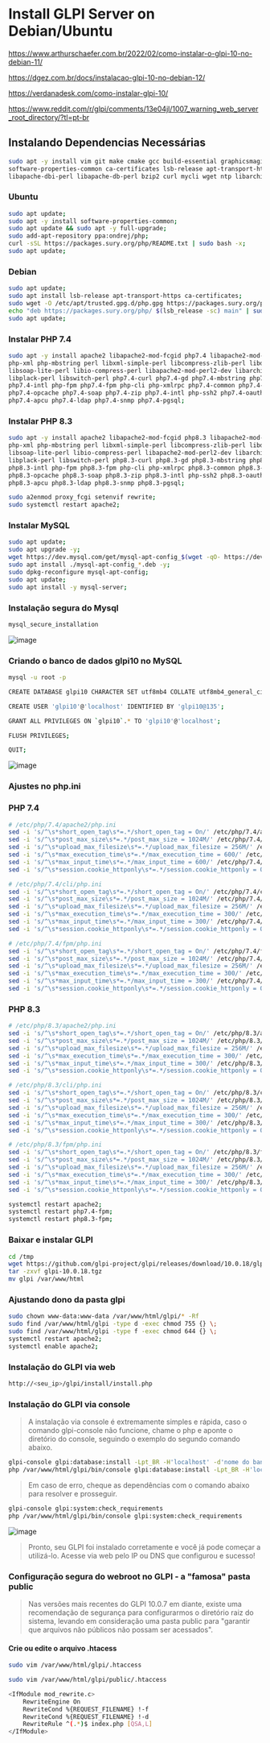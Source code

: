 # Install GLPI Server on Debian/Ubuntu

https://www.arthurschaefer.com.br/2022/02/como-instalar-o-glpi-10-no-debian-11/

https://dgez.com.br/docs/instalacao-glpi-10-no-debian-12/

https://verdanadesk.com/como-instalar-glpi-10/

https://www.reddit.com/r/glpi/comments/13e04jl/1007_warning_web_server_root_directory/?tl=pt-br

## Instalando Dependencias Necessárias

```sh
sudo apt -y install vim git make cmake gcc build-essential graphicsmagick libgraphicsmagick1-dev \
software-properties-common ca-certificates lsb-release apt-transport-https curl libapache2-mod-perl2 \
libapache-dbi-perl libapache-db-perl bzip2 curl mycli wget ntp libarchive-tools;
```

### Ubuntu
```sh
sudo apt update;
sudo apt -y install software-properties-common;
sudo apt update && sudo apt -y full-upgrade;
sudo add-apt-repository ppa:ondrej/php;
curl -sSL https://packages.sury.org/php/README.txt | sudo bash -x;
sudo apt update;
```

### Debian
```sh
sudo apt update;
sudo apt install lsb-release apt-transport-https ca-certificates;
sudo wget -O /etc/apt/trusted.gpg.d/php.gpg https://packages.sury.org/php/apt.gpg;
echo "deb https://packages.sury.org/php/ $(lsb_release -sc) main" | sudo tee /etc/apt/sources.list.d/php.list;
sudo apt update;
```

### Instalar PHP 7.4
```sh
sudo apt -y install apache2 libapache2-mod-fcgid php7.4 libapache2-mod-php php-zip php-pclzip php-gd php-mysql php-soap php-curl php-json php-pear \
php-xml php-mbstring perl libxml-simple-perl libcompress-zlib-perl libdbi-perl libdbd-mysql-perl libnet-ip-perl \
libsoap-lite-perl libio-compress-perl libapache2-mod-perl2-dev libarchive-zip-perl libmojolicious-perl \
libplack-perl libswitch-perl php7.4-curl php7.4-gd php7.4-mbstring php7.4-xml php7.4-bcmath php7.4-bz2 \
php7.4-intl php-fpm php7.4-fpm php-cli php-xmlrpc php7.4-common php7.4-mysql php-imagick php7.4-dev php7.4-imap \
php7.4-opcache php7.4-soap php7.4-zip php7.4-intl php-ssh2 php7.4-oauth php7.4-mcrypt libapache2-mod-php7.4 \
php7.4-apcu php7.4-ldap php7.4-snmp php7.4-pgsql;
```

### Instalar PHP 8.3
```sh
sudo apt -y install apache2 libapache2-mod-fcgid php8.3 libapache2-mod-php php-zip php-pclzip php-gd php-mysql php-soap php-curl php-json php-pear \
php-xml php-mbstring perl libxml-simple-perl libcompress-zlib-perl libdbi-perl libdbd-mysql-perl libnet-ip-perl \
libsoap-lite-perl libio-compress-perl libapache2-mod-perl2-dev libarchive-zip-perl libmojolicious-perl \
libplack-perl libswitch-perl php8.3-curl php8.3-gd php8.3-mbstring php8.3-xml php8.3-bcmath php8.3-bz2 \
php8.3-intl php-fpm php8.3-fpm php-cli php-xmlrpc php8.3-common php8.3-mysql php-imagick php8.3-dev php8.3-imap \
php8.3-opcache php8.3-soap php8.3-zip php8.3-intl php-ssh2 php8.3-oauth php8.3-mcrypt libapache2-mod-php8.3 \
php8.3-apcu php8.3-ldap php8.3-snmp php8.3-pgsql;
```

```sh
sudo a2enmod proxy_fcgi setenvif rewrite;
sudo systemctl restart apache2;
```

### Instalar MySQL
```sh
sudo apt update;
sudo apt upgrade -y;
wget https://dev.mysql.com/get/mysql-apt-config_$(wget -qO- https://dev.mysql.com/downloads/repo/apt/ | grep -oP 'mysql-apt-config_\K[0-9]+.[0-9]+.[0-9]+-[0-9]+(?=_all.deb)' | head -1)_all.deb;
sudo apt install ./mysql-apt-config_*.deb -y;
sudo dpkg-reconfigure mysql-apt-config;
sudo apt update;
sudo apt install -y mysql-server;
```

### Instalação segura do Mysql

```sh
mysql_secure_installation
```

![image](https://user-images.githubusercontent.com/10979090/208107935-70eadcf0-aa37-47ad-87a7-d43bee8a39d1.png)

### Criando o banco de dados glpi10 no MySQL
```sh
mysql -u root -p

CREATE DATABASE glpi10 CHARACTER SET utf8mb4 COLLATE utf8mb4_general_ci;

CREATE USER 'glpi10'@'localhost' IDENTIFIED BY 'glpi10@135';

GRANT ALL PRIVILEGES ON `glpi10`.* TO 'glpi10'@'localhost';

FLUSH PRIVILEGES;

QUIT;
```
![image](https://user-images.githubusercontent.com/10979090/208531417-a62e7a78-8426-4b8d-bda1-4fddd92034d7.png)


### Ajustes no php.ini

### PHP 7.4
```sh
# /etc/php/7.4/apache2/php.ini
sed -i 's/^\s*short_open_tag\s*=.*/short_open_tag = On/' /etc/php/7.4/apache2/php.ini;
sed -i 's/^\s*post_max_size\s*=.*/post_max_size = 1024M/' /etc/php/7.4/apache2/php.ini;
sed -i 's/^\s*upload_max_filesize\s*=.*/upload_max_filesize = 256M/' /etc/php/7.4/apache2/php.ini;
sed -i 's/^\s*max_execution_time\s*=.*/max_execution_time = 600/' /etc/php/7.4/apache2/php.ini;
sed -i 's/^\s*max_input_time\s*=.*/max_input_time = 600/' /etc/php/7.4/apache2/php.ini;
sed -i 's/^\s*session.cookie_httponly\s*=.*/session.cookie_httponly = On/' /etc/php/7.4/apache2/php.ini

# /etc/php/7.4/cli/php.ini
sed -i 's/^\s*short_open_tag\s*=.*/short_open_tag = On/' /etc/php/7.4/cli/php.ini;
sed -i 's/^\s*post_max_size\s*=.*/post_max_size = 1024M/' /etc/php/7.4/cli/php.ini;
sed -i 's/^\s*upload_max_filesize\s*=.*/upload_max_filesize = 256M/' /etc/php/7.4/cli/php.ini;
sed -i 's/^\s*max_execution_time\s*=.*/max_execution_time = 300/' /etc/php/7.4/cli/php.ini;
sed -i 's/^\s*max_input_time\s*=.*/max_input_time = 300/' /etc/php/7.4/cli/php.ini;
sed -i 's/^\s*session.cookie_httponly\s*=.*/session.cookie_httponly = On/' /etc/php/7.4/cli/php.ini

# /etc/php/7.4/fpm/php.ini
sed -i 's/^\s*short_open_tag\s*=.*/short_open_tag = On/' /etc/php/7.4/fpm/php.ini;
sed -i 's/^\s*post_max_size\s*=.*/post_max_size = 1024M/' /etc/php/7.4/fpm/php.ini;
sed -i 's/^\s*upload_max_filesize\s*=.*/upload_max_filesize = 256M/' /etc/php/7.4/fpm/php.ini;
sed -i 's/^\s*max_execution_time\s*=.*/max_execution_time = 300/' /etc/php/7.4/fpm/php.ini;
sed -i 's/^\s*max_input_time\s*=.*/max_input_time = 300/' /etc/php/7.4/fpm/php.ini;
sed -i 's/^\s*session.cookie_httponly\s*=.*/session.cookie_httponly = On/' /etc/php/7.4/fpm/php.ini
```

### PHP 8.3
```sh
# /etc/php/8.3/apache2/php.ini
sed -i 's/^\s*short_open_tag\s*=.*/short_open_tag = On/' /etc/php/8.3/apache2/php.ini;
sed -i 's/^\s*post_max_size\s*=.*/post_max_size = 1024M/' /etc/php/8.3/apache2/php.ini;
sed -i 's/^\s*upload_max_filesize\s*=.*/upload_max_filesize = 256M/' /etc/php/8.3/apache2/php.ini;
sed -i 's/^\s*max_execution_time\s*=.*/max_execution_time = 300/' /etc/php/8.3/apache2/php.ini;
sed -i 's/^\s*max_input_time\s*=.*/max_input_time = 300/' /etc/php/8.3/apache2/php.ini;
sed -i 's/^\s*session.cookie_httponly\s*=.*/session.cookie_httponly = On/' /etc/php/8.3/apache2/php.ini

# /etc/php/8.3/cli/php.ini
sed -i 's/^\s*short_open_tag\s*=.*/short_open_tag = On/' /etc/php/8.3/cli/php.ini;
sed -i 's/^\s*post_max_size\s*=.*/post_max_size = 1024M/' /etc/php/8.3/cli/php.ini;
sed -i 's/^\s*upload_max_filesize\s*=.*/upload_max_filesize = 256M/' /etc/php/8.3/cli/php.ini;
sed -i 's/^\s*max_execution_time\s*=.*/max_execution_time = 300/' /etc/php/8.3/cli/php.ini;
sed -i 's/^\s*max_input_time\s*=.*/max_input_time = 300/' /etc/php/8.3/cli/php.ini;
sed -i 's/^\s*session.cookie_httponly\s*=.*/session.cookie_httponly = On/' /etc/php/8.3/cli/php.ini

# /etc/php/8.3/fpm/php.ini
sed -i 's/^\s*short_open_tag\s*=.*/short_open_tag = On/' /etc/php/8.3/fpm/php.ini;
sed -i 's/^\s*post_max_size\s*=.*/post_max_size = 1024M/' /etc/php/8.3/fpm/php.ini;
sed -i 's/^\s*upload_max_filesize\s*=.*/upload_max_filesize = 256M/' /etc/php/8.3/fpm/php.ini;
sed -i 's/^\s*max_execution_time\s*=.*/max_execution_time = 300/' /etc/php/8.3/fpm/php.ini;
sed -i 's/^\s*max_input_time\s*=.*/max_input_time = 300/' /etc/php/8.3/fpm/php.ini;
sed -i 's/^\s*session.cookie_httponly\s*=.*/session.cookie_httponly = On/' /etc/php/8.3/fpm/php.ini
```

```sh
systemctl restart apache2;
systemctl restart php7.4-fpm;
systemctl restart php8.3-fpm;
```

### Baixar e instalar GLPI
```sh
cd /tmp
wget https://github.com/glpi-project/glpi/releases/download/10.0.18/glpi-10.0.18.tgz
tar -zxvf glpi-10.0.18.tgz
mv glpi /var/www/html
```

### Ajustando dono da pasta glpi
```sh
sudo chown www-data:www-data /var/www/html/glpi/* -Rf
sudo find /var/www/html/glpi -type d -exec chmod 755 {} \;
sudo find /var/www/html/glpi -type f -exec chmod 644 {} \;
systemctl restart apache2;
systemctl enable apache2;
```

### Instalação do GLPI via web

```sh
http://<seu_ip>/glpi/install/install.php
```

### Instalação do GLPI via console

> A instalação via console é extremamente simples e rápida, caso o comando glpi-console não funcione, chame o php e aponte o diretório do console, seguindo o exemplo do segundo comando abaixo.

```sh
glpi-console glpi:database:install -Lpt_BR -H'localhost' -d'nome do banco de dados' -u'nome do usuário' -p'senha' --no-telemetry --force -n
php /var/www/html/glpi/bin/console glpi:database:install -Lpt_BR -H'localhost' -d'nome do banco de dados' -u'nome do usuário' -p'senha' --no-telemetry --force –n
```

> Em caso de erro, cheque as dependências com o comando abaixo para resolver e prosseguir.

```sh
glpi-console glpi:system:check_requirements
php /var/www/html/glpi/bin/console glpi:system:check_requirements
```
![image](https://github.com/user-attachments/assets/b5fe5005-5716-40d1-9856-ce6616e99b88)

>Pronto, seu GLPI foi instalado corretamente e você já pode começar a utilizá-lo. Acesse via web pelo IP ou DNS que configurou e sucesso!

### Configuração segura do webroot no GLPI - a "famosa" pasta public

>Nas versões mais recentes do GLPI 10.0.7 em diante, existe uma recomendação de segurança para configurarmos o diretório raiz do sistema, levando em consideração uma pasta public para "garantir que arquivos não públicos não possam ser acessados".

#### Crie ou edite o arquivo .htacess
```sh
sudo vim /var/www/html/glpi/.htaccess
```
```sh
sudo vim /var/www/html/glpi/public/.htaccess 
```
```sh
<IfModule mod_rewrite.c>
    RewriteEngine On
    RewriteCond %{REQUEST_FILENAME} !-f
    RewriteCond %{REQUEST_FILENAME} !-d
    RewriteRule ^(.*)$ index.php [QSA,L]
</IfModule>
```
